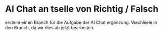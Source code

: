# AI Chat an tselle von Richtig / Falsch
erstelle einen Branch für die Aufgabe der AI Chat ergänzung.
Wechlsele in den Branch, da wir dies ab jetzt bearbeiten.
